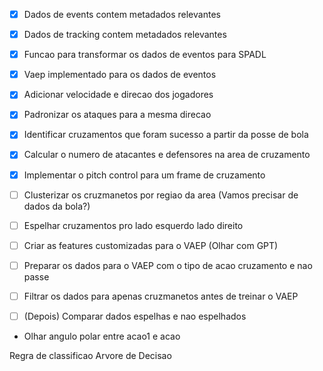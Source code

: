 - [x] Dados de events contem metadados relevantes
- [x] Dados de tracking contem metadados relevantes
- [x] Funcao para transformar os dados de eventos para SPADL
- [x] Vaep implementado para os dados de eventos

- [x] Adicionar velocidade e direcao dos jogadores
- [x] Padronizar os ataques para a mesma direcao
- [x] Identificar cruzamentos que foram sucesso a partir da posse de bola
- [x] Calcular o numero de atacantes e defensores na area de cruzamento
- [x] Implementar o pitch control para um frame de cruzamento
- [ ] Clusterizar os cruzmanetos por regiao da area (Vamos precisar de dados da bola?)
- [ ] Espelhar cruzamentos pro lado esquerdo lado direito
- [ ] Criar as features customizadas para o VAEP (Olhar com GPT)
- [ ] Preparar os dados para o VAEP com o tipo de acao cruzamento e nao passe
- [ ] Filtrar os dados para apenas cruzmanetos antes de treinar o VAEP
- [ ] (Depois) Comparar dados espelhas e nao espelhados

- Olhar angulo polar entre acao1 e acao

Regra de classificao
Arvore de Decisao
